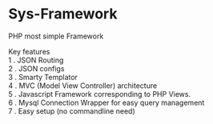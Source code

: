 # Sys-Framework
PHP most simple Framework


Key features<br>
1 . JSON Routing<br>
2 . JSON configs<br>
3 . Smarty Templator<br>
4 . MVC  (Model View Controller) architecture<br>
5 . Javascript Framework corresponding to PHP Views.<br>
6 . Mysql Connection Wrapper for easy query management<br>
7 . Easy setup (no commandline need)
